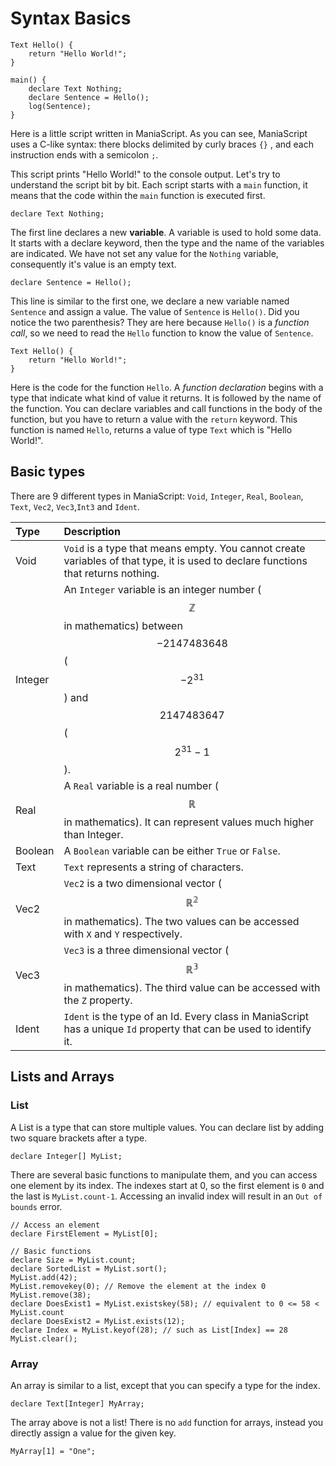 # Syntax Basics

```maniascript
Text Hello() {
    return "Hello World!";
}

main() {
    declare Text Nothing;
    declare Sentence = Hello();
    log(Sentence);
}
```

Here is a little script written in ManiaScript. As you can see, ManiaScript uses a C-like syntax: there blocks delimited by curly braces `{}` , and each instruction ends with a semicolon `;`.

This script prints "Hello World!" to the console output. Let's try to understand the script bit by bit. Each script starts with a `main` function, it means that the code within the `main` function is executed first.

```maniascript
declare Text Nothing;
```

The first line declares a new **variable**. A variable is used to hold some data. It starts with a declare keyword, then the type and the name of the variables are indicated. We have not set any value for the `Nothing` variable, consequently it's value is an empty text.

```maniascript
declare Sentence = Hello();
```

This line is similar  to the first one, we declare a new variable named `Sentence` and assign a value. The value of `Sentence` is `Hello()`. Did you notice the two parenthesis? They are here because `Hello()` is a *function call*, so we need to read the `Hello` function to know the value of `Sentence`.

```maniascript
Text Hello() {
    return "Hello World!";
}

```

Here is the code for the function `Hello`. A *function declaration* begins with a type that indicate what kind of value it returns. It is followed by the name of the function. You can declare variables and call functions in the body of the function, but you have to return a value with the `return` keyword.
This function is named `Hello`, returns a value of type `Text` which is "Hello World!".

## Basic types

There are 9 different types in ManiaScript: `Void`, `Integer`, `Real`, `Boolean`, `Text`, `Vec2`, `Vec3`,`Int3` and `Ident`.

| Type | Description |
| :--- | :--- |
| Void | `Void` is a type that means empty. You cannot create variables of that type, it is used to declare functions that returns nothing. |
| Integer | An `Integer` variable is an integer number \($$\mathbb{Z}$$ in mathematics\) between $$-2147483648$$ \($$-2^{31}$$\) and $$2147483647$$\($$2^{31}-1$$\). |
| Real | A `Real` variable is a real number \($$\mathbb{R}$$ in mathematics\). It can represent values much higher than Integer. |
| Boolean | A `Boolean` variable can be either `True` or `False`. |
| Text | `Text` represents a string of characters. |
| Vec2 | `Vec2` is a two dimensional vector \($$\mathbb{R^2}$$ in mathematics\). The two values can be accessed with `X` and `Y` respectively. |
| Vec3 | `Vec3` is a three dimensional vector \($$\mathbb{R^3}$$ in mathematics\). The third value can be accessed with the `Z` property. |
| Ident | `Ident` is the type of an Id. Every class in ManiaScript has a unique `Id` property that can be used to identify it. |

## Lists and Arrays

### List

A List is a type that can store multiple values. You can declare list by adding two square brackets after a type.

```maniascript
declare Integer[] MyList;
```

There are several basic functions to manipulate them, and you can access one element by its index. The indexes start at 0, so the first element is `0` and the last is `MyList.count-1`. Accessing an invalid index will result in an `Out of bounds` error.

```maniascript
// Access an element
declare FirstElement = MyList[0];

// Basic functions
declare Size = MyList.count;
declare SortedList = MyList.sort();
MyList.add(42);
MyList.removekey(0); // Remove the element at the index 0
MyList.remove(38);
declare DoesExist1 = MyList.existskey(58); // equivalent to 0 <= 58 <  MyList.count
declare DoesExist2 = MyList.exists(12);
declare Index = MyList.keyof(28); // such as List[Index] == 28
MyList.clear();
```

### Array

An array is similar to a list, except that you can specify a type for the index.

```maniascript
declare Text[Integer] MyArray;
```

The array above is not a list! There is no `add` function for arrays, instead you directly assign a value for the given key.

```maniascript
MyArray[1] = "One";
```



